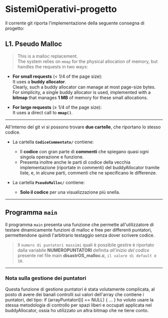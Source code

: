 # SistemiOperativi-progetto

Il corrente git riporta l'implementazione della seguente consegna di progetto:

## L1. Pseudo Malloc

> This is a malloc replacement.  
> The system relies on `mmap` for the physical allocation of memory, but handles the requests in two ways:

- **For small requests** (< 1/4 of the page size):  
  It uses a **buddy allocator**.  
  Clearly, such a buddy allocator can manage at most page-size bytes.  
  For simplicity, a single buddy allocator is used, implemented with a **bitmap** that manages **1 MB** of memory for these small allocations.

- **For large requests** (≥ 1/4 of the page size):  
  It uses a direct call to **`mmap()`**.

---

All'interno del git vi si possono trovare **due cartelle**, che riportano lo stesso codice.

- La cartella **`CodiceCommentato/`** contiene:
  - Il **codice** con gran parte di **commenti** che spiegano quasi ogni singola operazione e funzione.
  - Presenta inoltre anche le parti di codice della vecchia implementazione (riportate in commenti) del buddyAllocator tramite liste, e, in alcune parti, commenti che ne specificano  le differenze.

- La cartella **`PseudoMalloc/`** contiene:
  - **Solo il codice** per una visualizzazione più snella.

---

## Programma `main`

Il programma `main` presenta una funzione che permette all'utilizzatore di testare dinamicamente funzioni di malloc e free per differenti puntatori, permettendone quindi l'arbitrario testaggio senza dover scrivere codice.

> Il `numero di puntatori massimi` quali è possibile gestire è riportato dalla variabile **NUMEROPUNTATORI** definita *all'inizio del codice* presente nel file main **disastrOS_malloc.c**, `il valore di default è 10`.

---

### Nota sulla gestione dei puntatori

Questa funzione di gestione puntatori è stata volutamente complicata, al posto di avere dei banali controlli sui valori dell'array che contiene i puntatori, del tipo:
if (arrayPuntatori[i] == NULL) { ... }
ho voluto usare la stessa metodologia di controllo per spazi liberi e occupati applicata nel buddyAllocator, ossia ho utilizzato un altra bitmap che ne tiene conto.


